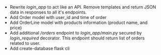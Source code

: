   * Rewrite *login_app* to act like an API. Remove templates and
return JSON data in responses to all it's endpoints.
  * Add Order model with user_id and time of order
  * Add OrderLine model with products information (product name, and price)
  * Add additional */orders* endpoint to *login_app/main.py* secured
    by *login_required* decorator. This endpoint should return list of
    orders related to user.
  * Add create-database flask cli
